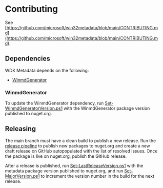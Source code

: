 # Contributing

See [https://github.com/microsoft/win32metadata/blob/main/CONTRIBUTING.md](https://github.com/microsoft/win32metadata/blob/main/CONTRIBUTING.md).

## Dependencies

WDK Metadata depends on the following:

* [WinmdGenerator](#winmdgenerator)

### WinmdGenerator

To update the WinmdGenerator dependency, run [Set-WinmdGeneratorVersion.ps1](scripts/Set-WinmdGeneratorVersion.ps1) with the WinmdGenerator package version published to nuget.org.

## Releasing
The main branch must have a clean build to publish a new release. Run the [release pipeline](https://github-private.visualstudio.com/microsoft/_build?definitionId=783) to publish new packages to nuget.org and create a new draft release on GitHub autopopulated with the list of resolved issues. Once the package is live on nuget.org, publish the GitHub release.

After a release is published, run [Set-LastReleaseVersion.ps1](scripts/Set-LastReleaseVersion.ps1) with the metadata package version published to nuget.org, and run [Set-MajorVersion.ps1](scripts/Set-MajorVersion.ps1) to increment the version number in the build for the next release.
